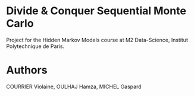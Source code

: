 # Divide & Conquer Sequential Monte Carlo

Project for the Hidden Markov Models course at M2 Data-Science, Institut Polytechnique de Paris.

# Authors

COURRIER Violaine, OULHAJ Hamza, MICHEL Gaspard